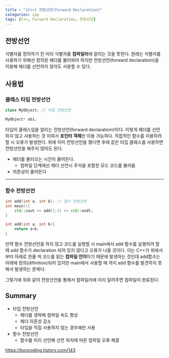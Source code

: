 ```yaml
---
title : "[C++] 전방선언(Forward Declaration)"
categories: cpp
tags: [C++, Forward Declaration, 전방선언]
---
```


## 전방선언
식별자를 정의하기 전 미리 식별자를 **컴파일러**에 알리는 것을 뜻한다.
원래는 식별자를 사용하기 위해선 정의된 헤더를 불러와야 하지만 전방선언(forward declaratioin)을 이용해 헤더를 선언하지 않아도 사용할 수 있다.

## 사용법
### 클래스 타입 전방선언
```cpp
class MyObject; // 타입 전방선언

MyObject* ob1;
```
타입이 클래스임을 알리는 전방선언(forward declaratioin)이다. 이렇게 헤더를 선언하지 않고 사용하는 것 이여서 **포인터 객체**만 이용 가능하다. 직접적인 함수를 이용하려 할 시 오류가 발생한다. 위에 이미 전방선언을 했다면 후에 같은 타입 클래스를 사용하면 전방선언을 해주지 않아도 된다.

- 헤더를 불러오는 시간이 줄어든다.
	- 컴파일 단계에선 헤더 선언시 주석을 포함한 모드 코드를 불러옴
- 의존성이 줄어든다

---
### 함수 전방선언
```cpp
int add(int a, int b); // 함수 전방선언
int main(){
	std::cout << add(2,3) << std::endl;
}

int add(int a, int b){
	return a+b;
}
```
만약 함수 전방선언을 하지 않고 코드를 실행할 시 main에서 add 함수를 실행하려 할 때 add 함수가 declaration 되어 있지 않다고 오류가 나올 것이다. 이는 C++가 위에서 부터 아래로 한줄 씩 코드를 읽는 **컴파일 언어**이기 때문에 발생하는 것인데 add함수는 아래에 정의(difinition)되어 있지만 main에서 사용할 때 까지 add 함수를 발견하지 못해서 발생하는 문제다.

그렇기에 위와 같이 전방선언을 통해서 컴파일러에 미리 알려주면 컴파일이 완료된다.


## Summary
- 타입 전방선언
	- 헤더를 생략해 컴파일 속도 향상
	- 헤더 의존성 감소
	- 타입을 직접 사용하지 않는 경우에만 사용
- 함수 전방선언
	- 함수를 미리 선언해 선언 위치에 따른 컴파일 오류 해결


<div class="Reference">
<div class="callout-header"> </div>
<p>
<a href="https://boycoding.tistory.com/143">https://boycoding.tistory.com/143</a>
</p>
</div>